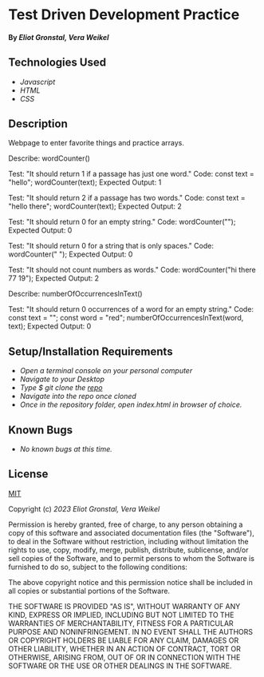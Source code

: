 # Test Driven Development Practice

#### By _**Eliot Gronstal, Vera Weikel**_

## Technologies Used

* _Javascript_
* _HTML_
* _CSS_

## Description

Webpage to enter favorite things and practice arrays. 

Describe: wordCounter()

<!-- First Test -->
Test: "It should return 1 if a passage has just one word."
Code:
const text = "hello";
wordCounter(text);
Expected Output: 1

<!-- //Second Test -->
Test: "It should return 2 if a passage has two words."
Code:
const text = "hello there";
wordCounter(text);
Expected Output: 2

<!-- Third Test -->
Test: "It should return 0 for an empty string."
Code: wordCounter("");
Expected Output: 0

<!-- Fourth Test -->
Test: "It should return 0 for a string that is only spaces."
Code: wordCounter("            ");
Expected Output: 0

<!-- Fifth Test -->
Test: "It should not count numbers as words."
Code: wordCounter("hi there 77 19");
Expected Output: 2

<!-- new describe() block-->
Describe: numberOfOccurrencesInText()

Test: "It should return 0 occurrences of a word for an empty string."
Code:
const text = "";
const word = "red";
numberOfOccurrencesInText(word, text);
Expected Output: 0

## Setup/Installation Requirements

* _Open a terminal console on your personal computer_
* _Navigate to your Desktop_
* _Type $ git clone the [repo]( https://github.com/QuietEvolver/test-driven-development-23.git)_
* _Navigate into the repo once cloned_
* _Once in the repository folder, open index.html in browser of choice._

## Known Bugs

* _No known bugs at this time._

## License

[MIT](https://choosealicense.com/licenses/mit/)

Copyright (c) _2023_ _Eliot Gronstal, Vera Weikel_

Permission is hereby granted, free of charge, to any person obtaining a copy
of this software and associated documentation files (the "Software"), to deal
in the Software without restriction, including without limitation the rights
to use, copy, modify, merge, publish, distribute, sublicense, and/or sell
copies of the Software, and to permit persons to whom the Software is
furnished to do so, subject to the following conditions:

The above copyright notice and this permission notice shall be included in all
copies or substantial portions of the Software.

THE SOFTWARE IS PROVIDED "AS IS", WITHOUT WARRANTY OF ANY KIND, EXPRESS OR
IMPLIED, INCLUDING BUT NOT LIMITED TO THE WARRANTIES OF MERCHANTABILITY,
FITNESS FOR A PARTICULAR PURPOSE AND NONINFRINGEMENT. IN NO EVENT SHALL THE
AUTHORS OR COPYRIGHT HOLDERS BE LIABLE FOR ANY CLAIM, DAMAGES OR OTHER
LIABILITY, WHETHER IN AN ACTION OF CONTRACT, TORT OR OTHERWISE, ARISING FROM,
OUT OF OR IN CONNECTION WITH THE SOFTWARE OR THE USE OR OTHER DEALINGS IN THE
SOFTWARE.